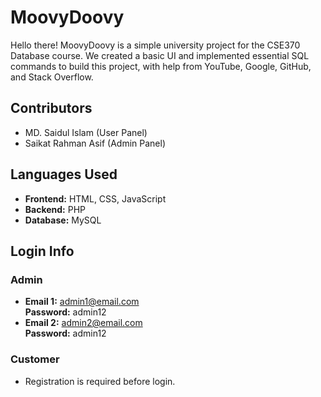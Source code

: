 # MoovyDoovy

Hello there! MoovyDoovy is a simple university project for the CSE370 Database course. We created a basic UI and implemented essential SQL commands to build this project, with help from YouTube, Google, GitHub, and Stack Overflow.

## Contributors
- MD. Saidul Islam (User Panel)
- Saikat Rahman Asif (Admin Panel)

## Languages Used
- **Frontend:** HTML, CSS, JavaScript
- **Backend:** PHP
- **Database:** MySQL

## Login Info

### Admin
- **Email 1:** admin1@email.com  
  **Password:** admin12
- **Email 2:** admin2@email.com  
  **Password:** admin12

### Customer
- Registration is required before login.
